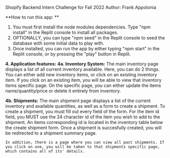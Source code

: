 Shopify Backend Intern Challenge for Fall 2022
Author: Frank Appolonia

**How to run this app:
**
1. You must first install the node modules dependencies. Type "npm install" in the Replit console to install all
packages.
2. OPTIONALLY, you can type "npm seed" in the Replit console to seed the database with some initial data to play with.
3. Once installed, you can run the app by either typing "npm start" in  the Replit console, or by pressing the
"play" button in Replit. 

**4. Application features:**
    **4a. Inventory System:**
    The main inventory page displays a list of all current inventory available. Here, you can do 2 things. You can
    either add new inventory items, or click on an existing inventory item. If you click on an existing item, you
    will be able to view that inventory items specific page. On the specific page, you can either update the items
    name/quantity/price or delete it entirely from inventory.

   **4b. Shipments:**
    The main shipment page displays a list of the current inventory and available quantities, as well as a form to create a shipment. To create a shipment, you must fill out every field of the form. For the item id field, you MUST use the 24 character id of the item you wish to add to the shipment. An items corresponding id is located in the inventory table below the create shipment form. Once a shipment is succesfully created, you will be redirected to a shipment summary page.

    In addition, there is a page where you can view all past shipments. If you click on one, you will be taken to that shipments specific page, which contains all of its' details.
